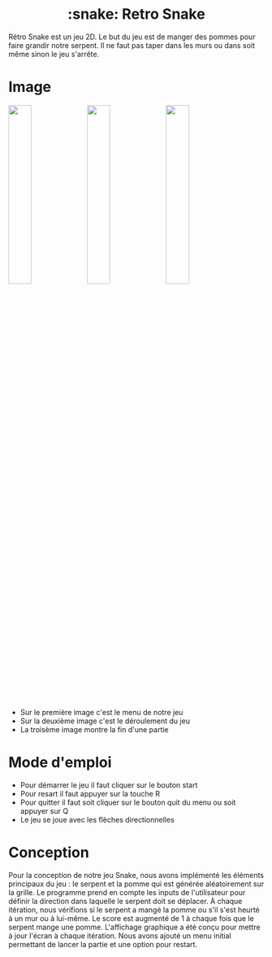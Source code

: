 <h1 align="center">:snake: Retro Snake</h1>

Rétro Snake est un jeu 2D. Le but du jeu est de manger des pommes pour faire grandir notre serpent. Il ne faut pas taper dans les murs ou dans soit même sinon le jeu s'arrête.

# Image

<p float="left">
  <img src="https://github.com/user-attachments/assets/d2dd0e00-8f50-49bd-9de9-28cadbc9b28d" width=30% height=30%>
  <img src="https://github.com/user-attachments/assets/d152b356-fe00-4b83-8d9f-5742315d206d" width=30% height=30%>
  <img src="https://github.com/user-attachments/assets/4493aeae-f725-4e05-af48-de868bc6ab47" width=30% height=30%>
</p>

- Sur le première image c'est le menu de notre jeu
- Sur la deuxième image c'est le déroulement du jeu
- La troisème image montre la fin d'une partie

# Mode d'emploi

- Pour démarrer le jeu il faut cliquer sur le bouton start
- Pour resart il faut appuyer sur la touche R
- Pour quitter il faut soit cliquer sur le bouton quit du menu ou soit appuyer sur Q
- Le jeu se joue avec les flèches directionnelles

# Conception

Pour la conception de notre jeu Snake, nous avons implémenté les éléments principaux du jeu : le serpent et la pomme qui est générée aléatoirement sur la grille. Le programme prend en compte les inputs de l'utilisateur pour définir la direction dans laquelle le serpent doit se déplacer. À chaque itération, nous vérifions si le serpent a mangé la pomme ou s'il s'est heurté à un mur ou à lui-même. Le score est augmenté de 1 à chaque fois que le serpent mange une pomme. L'affichage graphique a été conçu pour mettre à jour l'écran à chaque itération. Nous avons ajouté un menu initial permettant de lancer la partie et une option pour restart.

